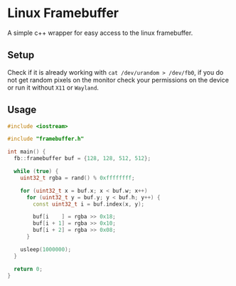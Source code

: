 # Linux Framebuffer
A simple c++ wrapper for easy access to the linux framebuffer.

## Setup
Check if it is already working with ```cat /dev/urandom > /dev/fb0```, if you do not get random pixels on the monitor check your permissions on the device or run it without ```X11``` or ```Wayland```.

## Usage

```cpp
#include <iostream>

#include "framebuffer.h"

int main() {
  fb::framebuffer buf = {128, 128, 512, 512};

  while (true) {
    uint32_t rgba = rand() % 0xffffffff;

    for (uint32_t x = buf.x; x < buf.w; x++)
      for (uint32_t y = buf.y; y < buf.h; y++) {
        const uint32_t i = buf.index(x, y);

        buf[i    ] = rgba >> 0x18;
        buf[i + 1] = rgba >> 0x10;
        buf[i + 2] = rgba >> 0x08;
      }

    usleep(1000000);
  }

  return 0;
}
```
